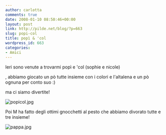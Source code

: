```yaml
---
author: carlotta
comments: true
date: 2008-01-10 08:50:46+00:00
layout: post
link: http://pilde.net/blog/?p=663
slug: popi-col
title: popì & 'col
wordpress_id: 663
categories:
- Amici
---
```


Ieri sono venute a trovarmi popì e 'col (sophie e nicole)


, abbiamo giocato un pò tutte insieme con i colori e l'altalena e un pò ognuna per conto suo :)


 ma ci siamo divertite!

![popicol.jpg](http://pilde.net/blog/wp-content/uploads/2008/01/popicol.jpg)




Poi M ha fatto degli ottimi gnocchetti al pesto che abbiamo divorato tutte e tre insieme!

![pappa.jpg](http://pilde.net/blog/wp-content/uploads/2008/01/pappa.jpg)








